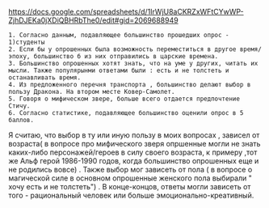 <https://docs.google.com/spreadsheets/d/1IrWjU8aCKRZxWFtCYwWP-ZjhDJEKa0jXDiQBHRbThe0/edit#gid=2069688949>

    1. Согласно данным, подавляющее большинство прошедших опрос - 1)студенты
    2. Если бы у опрошенных была возможность переместиться в другое время/эпоху, большинство б из них отправились в царские времена. 
    3. Большинство опрошенных хотят знать, что на уме у других, читать их мысли. Также популярынми ответами были : есть и не толстеть и останавливать время. 
    4. Из предложенного перечня транспорта , большинство делают выбор в пользу Дракона. На втором месте Ковер-Самолет. 
    5. Говоря о мифическом звере, больше всего отдается предпочтение Стичу. 
    6. Согласно статистике, подавляющее большинство оценили опрос в 5 баллов. 
    
  Я считаю, что выбор в ту или иную пользу в моих вопросах , зависел от возраста( в вопросе про мифического зверя опршенные могли не знать каких-либо персонажей/героев в силу своего возраста, к примеру ,тот же Альф герой 1986-1990 годов, когда большинство опрошенных еще и не родились вовсе) . Также выбор мог зависеть от пола ( в вопросе о магической силе в основном опрошенные женского пола выбирали " хочу есть и не толстеть") . В конце-концов, ответы могли зависеть от того - рациональный человек или больше эмоционально-креативный. 
